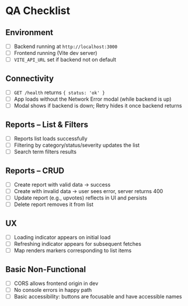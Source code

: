 # QA Checklist

## Environment
- [ ] Backend running at `http://localhost:3000`
- [ ] Frontend running (Vite dev server)
- [ ] `VITE_API_URL` set if backend not on default

## Connectivity
- [ ] `GET /health` returns `{ status: 'ok' }`
- [ ] App loads without the Network Error modal (while backend is up)
- [ ] Modal shows if backend is down; Retry hides it once backend returns

## Reports – List & Filters
- [ ] Reports list loads successfully
- [ ] Filtering by category/status/severity updates the list
- [ ] Search term filters results

## Reports – CRUD
- [ ] Create report with valid data -> success
- [ ] Create with invalid data -> user sees error, server returns 400
- [ ] Update report (e.g., upvotes) reflects in UI and persists
- [ ] Delete report removes it from list

## UX
- [ ] Loading indicator appears on initial load
- [ ] Refreshing indicator appears for subsequent fetches
- [ ] Map renders markers corresponding to list items

## Basic Non-Functional
- [ ] CORS allows frontend origin in dev
- [ ] No console errors in happy path
- [ ] Basic accessibility: buttons are focusable and have accessible names

